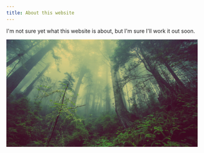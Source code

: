 ```yaml
---
title: About this website
---
```

I'm not sure yet what this website is about, but I'm sure I'll work it out soon.

![](/assets/uploads/wallhaven-93962.jpg)